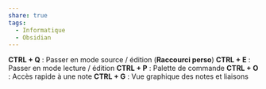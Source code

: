```yaml
---
share: true
tags:
  - Informatique
  - Obsidian
---
```

**CTRL + Q** : Passer en mode source / édition (**Raccourci perso**)
**CTRL + E** : Passer en mode lecture / édition
**CTRL + P** : Palette de commande
**CTRL + O** : Accès rapide à une note
**CTRL + G** : Vue graphique des notes et liaisons
